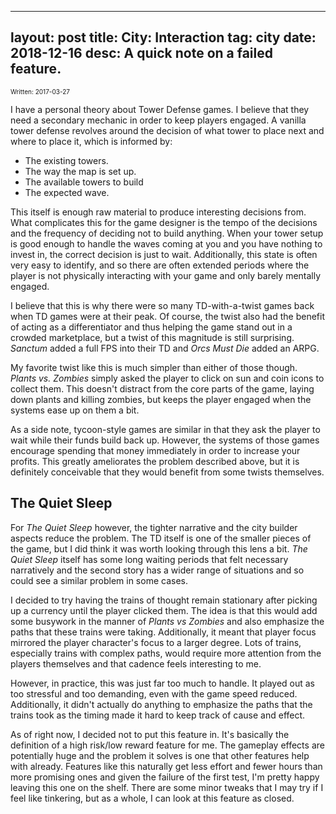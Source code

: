 
---
layout: post
title: City: Interaction
tag: city
date: 2018-12-16
desc: A quick note on a failed feature.
---

<p style="font-size:10px">Written: 2017-03-27


I have a personal theory about Tower Defense games. I believe that they need a secondary mechanic in order to keep players engaged. A vanilla tower defense revolves around the decision of what tower to place next and where to place it, which is informed by:
- The existing towers.
- The way the map is set up.
- The available towers to build
- The expected wave.


This itself is enough raw material to produce interesting decisions from. What complicates this for the game designer is the tempo of the decisions and the frequency of deciding not to build anything. When your tower setup is good enough to handle the waves coming at you and you have nothing to invest in, the correct decision is just to wait. Additionally, this state is often very easy to identify, and so there are often extended periods where the player is not physically interacting with your game and only barely mentally engaged.


I believe that this is why there were so many TD-with-a-twist games back when TD games were at their peak. Of course, the twist also had the benefit of acting as a differentiator and thus helping the game stand out in a crowded marketplace, but a twist of this magnitude is still surprising. *Sanctum* added a full FPS into their TD and *Orcs Must Die* added an ARPG.


My favorite twist like this is much simpler than either of those though. *Plants vs. Zombies* simply asked the player to click on sun and coin icons to collect them. This doesn't distract from the core parts of the game, laying down plants and killing zombies, but keeps the player engaged when the systems ease up on them a bit.


As a side note, tycoon-style games are similar in that they ask the player to wait while their funds build back up. However, the systems of those games encourage spending that money immediately in order to increase your profits. This greatly ameliorates the problem described above, but it is definitely conceivable that they would benefit from some twists themselves.

## The Quiet Sleep

For *The Quiet Sleep* however, the tighter narrative and the city builder aspects reduce the problem. The TD itself is one of the smaller pieces of the game, but I did think it was worth looking through this lens a bit. *The Quiet Sleep* itself has some long waiting periods that felt necessary narratively and the second story has a wider range of situations and so could see a similar problem in some cases.


I decided to try having the trains of thought remain stationary after picking up a currency until the player clicked them. The idea is that this would add some busywork in the manner of *Plants vs Zombies* and also emphasize the paths that these trains were taking. Additionally, it meant that player focus mirrored the player character's focus to a larger degree. Lots of trains, especially trains with complex paths, would require more attention from the players themselves and that cadence feels interesting to me.


However, in practice, this was just far too much to handle. It played out as too stressful and too demanding, even with the game speed reduced. Additionally, it didn't actually do anything to emphasize the paths that the trains took as the timing made it hard to keep track of cause and effect.


As of right now, I decided not to put this feature in. It's basically the definition of a high risk/low reward feature for me. The gameplay effects are potentially huge and the problem it solves is one that other features help with already. Features like this naturally get less effort and fewer hours than more promising ones and given the failure of the first test, I'm pretty happy leaving this one on the shelf. There are some minor tweaks that I may try if I feel like tinkering, but as a whole, I can look at this feature as closed.

